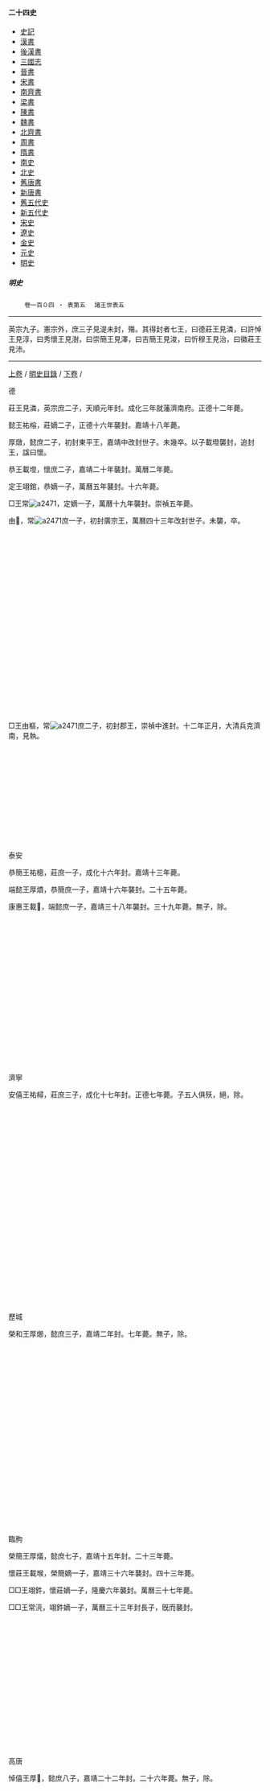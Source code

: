  



#### 二十四史

*   [史記](../a01/a01.md)
*   [漢書](../a02/a02.md)
*   [後漢書](../a03/a03.md)
*   [三國志](../a04/a04.md)
*   [晉書](../a05/a05.md)
*   [宋書](../a06/a06.md)
*   [南齊書](../a07/a07.md)
*   [梁書](../a08/a08.md)
*   [陳書](../a09/a09.md)
*   [魏書](../a10/a10.md)
*   [北齊書](../a11/a11.md)
*   [周書](../a12/a12.md)
*   [隋書](../a13/a13.md)
*   [南史](../a14/a14.md)
*   [北史](../a15/a15.md)
*   [舊唐書](../a16/a16.md)
*   [新唐書](../a17/a17.md)
*   [舊五代史](../a18/a18.md)
*   [新五代史](../a19/a19.md)
*   [宋史](../a20/a20.md)
*   [遼史](../a21/a21.md)
*   [金史](../a22/a22.md)
*   [元史](../a23/a23.md)
*   [明史](../a24/a24.md)		


##### 明史
　　
	`卷一百０四 ‧ 表第五`　
     `諸王世表五`    

* * *

英宗九子。憲宗外，庶三子見湜未封，殤。其得封者七王，曰德莊王見潾，曰許悼王見淳，曰秀懷王見澍，曰崇簡王見澤，曰吉簡王見浚，曰忻穆王見治，曰徽莊王見沛。

* * *

  [上卷](103.md) / [明史目錄](a24.md) / [下卷](105.md) / 

德

莊王見潾，英宗庶二子，天順元年封。成化三年就藩濟南府。正德十二年薨。

懿王祐榕，莊嫡二子，正德十六年襲封。嘉靖十八年薨。

厚燉，懿庶二子，初封東平王，嘉靖中改封世子。未幾卒。以子載墱襲封，追封王，諡曰懷。

恭王載墱，懷庶二子，嘉靖二十年襲封。萬曆二年薨。

定王翊錧，恭嫡一子，萬曆五年襲封。十六年薨。

□王常![a2471](../../imgs/a2471.gif)，定嫡一子，萬曆十九年襲封。崇禎五年薨。

由𣒻，常![a2471](../../imgs/a2471.gif)庶一子，初封廣宗王，萬曆四十三年改封世子。未襲，卒。

　

　

　

　

　

　

　

　

　

　

　

□王由樞，常![a2471](../../imgs/a2471.gif)庶二子，初封郡王，崇禎中進封。十二年正月，大清兵克濟南，見執。

　

　

　

　

　

　

泰安

恭簡王祐樬，莊庶一子，成化十六年封。嘉靖十三年薨。

端懿王厚燌，恭簡庶一子，嘉靖十六年襲封。二十五年薨。

康惠王載𡎻，端懿庶一子，嘉靖三十八年襲封。三十九年薨。無子，除。

　

　

　

　

　

　

　

　

　

濟寧

安僖王祐樳，莊庶三子，成化十七年封。正德七年薨。子五人俱殀，絕，除。

　

　

　

　

　

　

　

　

　

　

　

　

歷城

榮和王厚㸅，懿庶三子，嘉靖二年封。七年薨。無子，除。

　

　

　

　

　

　

　

　

　

　

　

臨朐

榮簡王厚燨，懿庶七子，嘉靖十五年封。二十三年薨。

懷莊王載堠，榮簡嫡一子，嘉靖三十六年襲封。四十三年薨。

□□王翊鈝，懷莊嫡一子，隆慶六年襲封。萬曆三十七年薨。

□□王常湸，翊鈝嫡一子，萬曆三十三年封長子，旣而襲封。

　

　

　

　

　

　

　

　

高唐

悼僖王厚𤐨，懿庶八子，嘉靖二十二年封。二十六年薨。無子，除。

　

　

　

　

　

　

　

　

　

　

　

　

臨清

溫懿王載塐，懷庶三子，嘉靖二十二年封。萬曆二年薨。

僖順王翊鋑，溫懿嫡一子，萬曆五年襲封。三十年薨。

□□王常瀝，僖順嫡一子，萬曆十二年封長子。三十八年襲封。

　

　

　

　

　

　

　

　

　

寧海

恭和王載㘧，懷嫡四子，嘉靖二十二年封。隆慶三年薨。

□□王翊鐸，恭和嫡一子，萬曆二年襲封。四十五年薨。

□□王常沺，翊鐸庶六子，天啟元年襲封。

　

　

　

　

　

　

　

　

　

　

堂邑

端順王翊鐖，恭庶二子，嘉靖三十八年封。萬曆十六年薨。無子，除。

　

　

　

　

　

　

　

　

　

　

　

利津

安和王翊鑠，恭庶三子，嘉靖三十八年封。萬曆十年薨。

常滽，安和嫡一子，萬曆四年封長子。十一年卒。無子，除。

　

　

　

　

　

　

　

　

　

　

　

安陵

□□王常![a2472](../../imgs/a2472.gif)，定嫡二子，萬曆十年封。四十年薨。無子，除。

　

　

　

　

　

　

　

　

　

　

　

紀城

溫裕王常澍，定嫡三子，萬曆十年封，薨。

□□王由棌，溫裕嫡一子，萬曆二十二年封長子。三十七年襲封。

　

　

　

　

　

　

　

　

　

　

嘉祥

□□王常泩，定嫡四子，萬曆十年封。

　

　

　

　

　

　

　

　

　

　

　

清平

昭裕王常濊，定嫡五子，萬曆十一年封。三十九年薨。

□□王由喿，昭裕庶一子，萬曆四十二年襲封。

　

　

　

　

　

　

　

　

　

　

　

永年

□□王由楙，常![a2471](../../imgs/a2471.gif)庶八子，萬曆四十二年封，薨。無子，除。

　

　

　

　

　

　

　

　

　

　

　

寧陽

□□王由椅，常![a2471](../../imgs/a2471.gif)庶九子，萬曆四十五年封。

　

　

　

　

　

許

悼王見淳，英宗庶四子，景泰三年封，未就藩，薨。無子，封除。

　

　

　

　

　

　

　

　

　

　

　

秀

懷王見澍，英宗庶五子，天順元年封。成化六年就藩汝寧府。八年薨。無子，封除。

　

　

　

　

　

　

　

　

　

　

　

崇

簡王見澤，英宗嫡六子，天順元年封。成化十年就藩汝寧府。弘治十八年薨。

靖王祐樒，簡嫡一子，正德三年襲封。六年薨。

恭王厚燿，靖嫡一子，正德九年襲封。嘉靖十六年薨。

莊王載境，恭嫡一子，嘉靖十八年襲封。三十六年薨。

端王翊𨰜，莊嫡一子，嘉靖三十七年襲封。萬曆三十八年薨。

常![13-2a2d](../../imgs/13-2a2d.gif)，端庶一子，萬曆元年封泰和王。六年改封世子。十一年未襲薨。無子。

　

　

　

　

　

　

　

　

　

　

　

常![a2473](../../imgs/a2473.gif)，端庶二子，萬曆九年封南陽王，十四年改封世子，三十年未襲薨。

□王由樻，常![a2473](../../imgs/a2473.gif)庶一子，萬曆四十年襲封。崇禎十五年閏十一月，闖賊陷汝寧，王及世子慈煇俱被執。 

　

　

　

　

　

　

瑞安

恭簡王祐桓，簡庶二子，成化二十一年封。嘉靖十五年薨。

厚熛，恭簡嫡一子，正德三年封長子。十二年卒。以子載埴襲封。追封王，諡

莊惠王載埴，厚熛庶一子，嘉靖十八年襲封。二十七年薨。無子，除。

　

　

　

　

　

　

　

　

　

慶元

榮康王祐椐，簡庶三子，弘治七年封。嘉靖二十五年薨。

厚焞，榮康嫡一子，正德十三年封長子。嘉靖九年卒。以子載圿襲封，追封王，諡

莊懿王載圿，厚焞庶一子，嘉靖二十八年襲封。二十九年薨。兩子俱殀，除。

　

　

　

　

　

　

　

　

　

　

懷安

莊惠王厚熑，靖嫡二子，正德十一年封。萬曆六年薨。

溫穆王載垌，莊惠庶一子，萬曆十一年襲封。三十一年薨。

懷安王翊鑕，溫穆嫡一子，萬曆十六年封長子。三十四年襲封，薨。

常㶄，懷安嫡一子，萬曆三十年封長孫。三十六年封長子，未襲，卒。

□□王由札，常㶄嫡一子，萬曆中封長孫。天啟元年襲封。

　

　

　

　

　

　

　

　

歸德

端惠王載壃，恭庶五子，嘉靖二十八年封。萬曆十八年薨。無子，除。

　

　

　

　

　

　

　

　

吉

簡王見浚，英宗庶七子，天順元年封。成化十三年就藩長沙府。嘉靖六年薨。

祐枎，簡庶一子，初封常山王，改封世子。正德五年薨。以子厚𤊻襲封，追封王，諡曰悼。

定王厚𤊻，悼庶一子，嘉靖八年襲封。十八年薨。

端王載均，定庶一子，初封光化王，嘉靖十九年襲封。四十年薨。

莊王翊鎮，端嫡二子，嘉靖四十二年襲封。隆慶四年薨。無子。

　

　

　

　

　

　

　

　

　

　

　

宣王翊鑾，端庶一子，初封龍陽王，隆慶六年進封。萬曆四十六年薨。

常淳，宣庶一子，萬曆九年封世子。四十六年未襲薨。

 □王由楝，常淳嫡一子，天啟元年襲封。崇禎九年薨。

□王慈煃，由楝嫡一子，崇禎十二年襲封。

　

　

　

　

　

　

　

　

長沙

□□王翊鋋，端庶三子，嘉靖三十六年封，薨。

□□王常淠，翊鋋嫡一子，萬曆四年封長子。天啟元年襲封。

　

　

　

　

　

　

　

　

　

　

穀城

昭憲王翊鉉，端庶四子，嘉靖三十八年封。萬曆二十年薨。

□□王常灆，昭憲嫡一子，萬曆八年封長子。二十四年襲封。

　

　

　

　

　

　

　

　

　

　

　

德化

□□王常汶，宣嫡二子，萬曆二十四年以鎮國將軍加封。

　

　

　

　

　

　

　

　

　

　

　

福清

□□王常![a2474](../../imgs/a2474.gif)，宣嫡三子，萬曆二十四年以鎮國將軍加封。

　

　

　

　

　

　

忻

穆王見治，英宗庶八子，成化二年封。八年薨。無子，封除。

　

　

　

　

　

　

　

　

　

　

　

徽

莊王見沛，英宗庶九子，成化二年封。十七年就藩鈞州。正德元年薨。

簡王祐檯，莊庶一子，弘治十三年以興化王改封世子。正德三年襲封。嘉靖四年薨。

恭王厚爝，簡庶一子，嘉靖五年以安邑王改封世子。本年襲封。二十九年薨。

載埨，恭庶二子，初封浦成王，嘉靖三十年襲封。三十五年罪降庶人，發高牆，除。

　

　

　

　

　

　

　

　

　

太和

端僖王祐檖，莊庶二子，弘治五年封。嘉靖十五年薨。

靖安王厚炬，端僖庶一子，嘉靖十九年襲封。萬曆六年薨。

恭莊王載𡔇，靖安嫡一子，萬曆十五年襲封。三十六年薨。

□□王翊釨，恭莊庶一子，萬曆二十三年封長子。三十九年襲封。

　

　

　

　

　

　

　

　

遂昌

恭惠王祐樌，莊庶三子，弘治十二年封。嘉靖三十年薨。

厚熂，恭惠嫡一子，嘉靖二年封長子。二十四年卒。

□□王載垿，厚熂庶一子，嘉靖三十八年襲封。四十二年薨。無子，除。

　

　

　

　

　

　

　

　

　

景寧

恭裕王祐椀，莊庶四子，弘治十二年封。嘉靖十五年薨。

莊僖王厚焮，恭裕庶一子，嘉靖十九年襲封。三十四年薨。

載墋，莊僖庶一子，嘉靖三十八年襲封。隆慶三年罪降庶人，除。

　

　

　

　

　

　

　

　

　

建德

康和王祐槿，莊庶五子，正德元年封。嘉靖十四年薨。

安簡王厚𤊟，康和嫡一子，嘉靖十九年襲封。隆慶六年薨。

恭穆王載塨，安簡庶一子，萬曆四年襲封。二十四年薨。

□□王翊鋐，恭穆庶一子，萬曆二十七年襲封。四十三年薨。

□□王常澐，翊鋐嫡一子，萬曆四十二年封長子。四十六年襲封，薨。

　

　

　

　

　

　

　

陽城

恭僖王祐𣡵，莊庶六子，正德六年封。嘉靖三十八年薨。

懿簡王厚爦，恭僖嫡一子，嘉靖四十二年襲封。萬曆三年薨。

王載坒，懿簡嫡二子，初封鎮國將軍，以兄長子載![a2475](../../imgs/a2475.gif)罪降庶人。萬曆三十七年襲封，薨。

□□王翊![13-572b](../../imgs/13-572b.gif)，載坒嫡一子，萬曆四十四年封長子，旣而襲封。

　

　

　

　

　

　

　

　

　

嘉定

宣惠王厚焃，簡庶四子，正德十六年封。嘉靖三十三年薨。

恭順王載㙐，宣惠庶一子，嘉靖三十八年襲封。萬曆二年薨。

　

　

　

　

　

　

　

　

　

　

新昌

端僖王厚燇，簡庶三子，嘉靖元年封。隆慶五年薨。

□□王載墇，端僖嫡一子，萬曆中襲封。

　

　

　

　

　

　

　

　

　

　

慶雲

康僖王厚燦，簡庶四子，嘉靖四年封。十五年薨。

莊靖王載壂，康僖嫡一子，嘉靖二十六年襲封。三十七年薨。

　

　

　

　

　

　

　

　

　

　

隆平

悼康王厚焴，簡庶五子，嘉靖七年封。九年薨。無子，除。

　

　

　

　

　

　

　

　

　

　

　

　

伍城

恭和王載埻，恭庶一子，嘉靖十六年封。二十一年薨。無子，除。

　

　

　

　

　

　

　

　

　

　

　

太康

□□王載垙，恭庶三子，嘉靖十七年封。萬曆十二年薨。

　

　

　

　

　

　

　

　

　

　

　

陽夏

□□王載𡌦，恭庶四子，嘉靖十七年封。萬曆二十一年薨。

　

　

　

　

　

　

　

　

　

　

　

德平

□□王載塛，恭庶五子，嘉靖十九年封。萬曆三十八年薨。

□□王翊鐇，載塛庶一子，萬曆三十五年封長子，旣而襲封。

　

　

　

　

　

　

　

　

　

　

滎陽

裕安王載堦，恭庶六子，嘉靖十九年封。萬曆十五年薨。

□□王翊鉻，裕安庶一子，萬曆二十年襲封。三十年薨。

□□王常浵，翊鉻嫡一子，萬曆三十年封長子。三十四年襲封。

　

　

　

　

　

　

　

　

　

懷慶

莊惠王載![13-375d](../../imgs/13-375d.gif)，恭庶七子，嘉靖三十二年封。萬曆元年薨。

　

　

　

　

　

　

　

　

　

　

　

咸平

溫裕王載塔，恭庶八子，嘉靖三十二年封。萬曆三十三年薨。

翊𨮅，溫裕庶一子，萬曆四年封長子。十六年未襲卒。

□□王常漦，翊𨮅庶一子，萬曆三十六年襲封。

　

　

　

　

　

　

　

　

　

延津

端惠王載塤，恭庶九子，嘉靖三十三年封。萬曆七年薨。

□□王翊錚，端惠嫡一子，萬曆二十七年襲封，薨。

□□王常湌，翊錚嫡一子，萬曆四十三年封長子，旣而襲封。

　

　

　

　

　

　

　

　

　

孟津

昭順王載𡌚，恭庶十子，嘉靖四十年封。萬曆三十七年薨。

□□王翊![a2476](../../imgs/a2476.gif)，昭順庶一子，萬曆三十四年封長子。四十年襲封。

　

　

　

　

　

　

　

　

　

　

上蔡

溫裕王載![a2477](../../imgs/a2477.gif)，恭庶十一子，嘉靖四十年封。萬曆三十三年薨。

昭敬王翊𨨣，溫裕嫡一子，萬曆十六年封長子。三十五年襲封。三十八年薨。

□□王常![a2478](../../imgs/a2478.gif)，昭敬嫡一子，萬曆三十八年封長子。四十一年襲封。

　

　

　

　

　

　

　

　

　

　

安陽

翊錡，載埨庶一子，嘉靖中封。三十五年，罪降庶人，除。

　

　

　

　

　

　

　

　

　

　

　

萬善

翊鈁，載埨庶二子，嘉靖中封。三十五年，罪降庶人，除。

　

　

　

　

　

　

　

&nbsp;

憲宗十四子。孝宗外，悼恭太子及他皇子俱未名殤。其得封者十王，曰興獻王祐杬，曰岐惠王祐棆，曰益端王祐檳，曰衡恭王祐楎，曰雍靖王祐橒，曰壽定王祐榰，曰汝定王祐梈，曰涇簡王祐橓，曰榮莊王祐樞，曰申懿王祐楷。

興

獻王祐杬，憲宗庶四子，成化二十三年封。弘治七年就藩安陸州。正德十四年薨。後以子嗣大統，追尊獻皇帝，廟號睿宗。

　

　

　

　

　

　

　

　

　

　

　

岐

惠王祐棆，憲宗嫡五子，成化二十三年封。弘治八年就藩德安府。十四年薨。無子，封除。

　

　

　

　

　

　

　

　

　

　

　

益

端王祐檳，憲宗庶六子，成化二十三年封。弘治八年就藩建昌府。嘉靖十八年薨。

莊王厚燁，端嫡一子，嘉靖二十年襲封。三十五年薨。無子。

　

　

　

　

　

　

　

　

　

　

　

恭王厚炫，端嫡二子，初封崇仁王，嘉靖三十六年進封。萬曆五年薨。

載增，恭嫡一子，嘉靖八年封崇仁王長子。二十五年卒。以子翊鈏襲封，追封王，諡曰昭。

宣王翊鈏，昭嫡一子，萬曆八年襲封。三十一年薨。

敬王常![a2479](../../imgs/a2479.gif)，宣嫡二子，萬曆九年封世子。三十三年襲封。四十三年薨。

□王由本，敬庶三子，萬曆三十五年以鎮國將軍進封嘉善王。三十九年改封世子。四十五年襲封。

　

　

　

　

　

　

　

金谿

莊惠王厚煌，端庶三子，正德十二年封。嘉靖二十九年薨。

榮靖王載㙾，莊惠庶一子，嘉靖三十三年襲封。三十九年薨。

恭憲王翊鑠，榮靖嫡一子，隆慶五年襲封。萬曆十六年薨。

□□王常湁，恭憲嫡一子，萬曆十九年襲封，薨。

□□王由檑，常湁嫡一子，萬曆三十六年封長子。天啟元年襲封。

　

　

　

　

　

　

　

玉山

恭安王厚㷷，端庶四子，正德十三年封。嘉靖三十一年薨。無子，除。

　

　

　

　

　

　

　

　

　

　

　

　

安東

□□王載𡑡，恭嫡二子，嘉靖三十八年封。萬曆三十九年薨。

翊鏃，載𡑡嫡二子，以兄長子翊□殀，萬曆九年以鎮國將軍改封長子。三十三年卒。

□□王常溰，翊鏃庶一子，萬曆三十九年封長孫。四十三年襲封。

　

　

　

　

　

　

　

　

　

舒城

康簡王載𡊿，恭嫡三子，嘉靖三十八年封。萬曆六年薨。

懷莊王翊鋃，康簡庶一子，嘉靖四十年封長子。萬曆九年襲封。十一年薨。

□□王常泔，懷莊庶一子，萬曆十四年襲封。三十八年薨。

□□王由櫂，常泔嫡一子，萬曆三十八年封長子。四十三年襲封。

　

　

　

　

　

　

　

　

阜平

懿簡王載㙫，恭嫡四子，嘉靖三十八年封。萬曆十年薨。

□□王翊鋌，懿簡嫡一子，萬曆十三年襲封，薨。

□□王常![a2480](../../imgs/a2480.gif)，翊鋌庶一子，萬曆十八年封長子，旣而襲封。

　

　

　

　

　

　

　

　

　

銅陵

恭簡王載壤，恭嫡五子，嘉靖三十八年封。三十九年薨。

端僖王翊鈓，恭簡嫡一子，嘉靖四十四年襲封。萬曆六年薨。

□□王常浱，端僖嫡一子，萬曆十九年襲封，薨。

□□王由榳，常浱嫡一子，萬曆二十九年封長子，旣而襲封。

　

　

　

　

　

　

　

　

　

　

黎丘

莊懿王常溱，宣嫡三子，萬曆九年封，薨。

　

　

　

　

　

　

　

　

　

　

　

浦陽

肅安王常漿，宣嫡四子，萬曆九年封。二十九年薨。

□□王由楌，肅安庶一子，天啟元年襲封。

　

　

　

　

　

　

　

　

　

　

淳河

懷僖王常汭，宣嫡五子，萬曆九年封。二十年薨。

□□王由栻，懷僖嫡一子，萬曆三十年襲封。

　

　

　

　

　

　

　

　

　

　

華山

□□王常汛，宣嫡六子，萬曆九年封，薨。

□□王由![2acc1](../../imgs/2acc1.gif)，常汛嫡一子，萬曆三十二年封長子，旣而襲封。

　

　

　

　

　

　

　

　

　

　

筠谿

□□王常淶，宣嫡八子，萬曆九年封，薨。

　

　

　

　

　

　

　

　

　

　

　

羅川

懿□王常湑，宣嫡九子，萬曆九年封。二十九年薨。

□□王由𣐙，懿□嫡一子，萬曆三十一年襲封。

　

　

　

　

　

　

　

　

　

　

安仁

昭憲王常漈，宣嫡十子，萬曆九年封。二十九年薨。

□□王由棅，昭憲嫡一子，萬曆二十九年封長子。三十三年襲封。

　

　

　

　

　

　

　

　

　

　

德化

□□王常![a2481](../../imgs/a2481.gif)，宣嫡十一子，萬曆十八年封，薨。

□□王由楬，常![a2481](../../imgs/a2481.gif)嫡一子，萬曆三十八年封長子，旣而襲封。

　

　

　

　

　

　

　

　

　

　

德安

□□王常洞，宣嫡十二子，萬曆二十三年封，薨。

□□王由枘，常洞嫡一子，萬曆三十一年封長子，旣而襲封。

　

　

　

　

　

　

　

　

　

　

鄖西

□□王常湖，宣庶十三子，萬曆二十五年封，薨。

　

　

　

　

　

　

　

　

　

　

　

豐城

□□王常溡，宣庶十四子，萬曆二十八年封，薨。

　

　

　

　

　

　

　

　

　

　

　

瀘溪

□□王常淄，宣庶十五子，萬曆二十九年封，薨。

　

　

　

　

　

　

　

　

　

　

　

峽江

□□王常湡，宣庶十六子，萬曆三十年封。四十二年薨。無子，除。

　

　

　

　

　

　

　

　

　

　

　

安義

□□王常漴，宣庶十七子，萬曆三十一年封，薨。

　

　

　

　

　

　

　

　

　

　

　

新建

□□王常泫，宣庶十八子，萬曆三十四年封，薨。

　

　

　

　

　

　

　

　

　

　

　

奉新

□□王常漣，宣庶十九子，萬曆三十四年封。

　

　

　

　

　

　

　

　

　

　

　

　

仁化

□□王由條，敬庶四子，萬曆三十五年以鎮國將軍進封，薨。

□□王慈魶，由條嫡一子，天啟二年襲封。

　

　

　

　

　

　

　

　

　

　

興安

□□王由橦，敬庶五子，萬曆三十五年以鎮國將軍進封。

　

　

　

　

　

　

　

　

　

　

　

和順

□□王由𣒞，敬庶八子，萬曆三十五年以鎮國將軍進封。

　

　

　

　

　

　

　

　

　

　

　

永寧

□□王由𣚅，敬庶十子，萬曆三十九年封。

　

　

　

　

　

　

　

　

　

　

　

嘉祥

□□王由檉，敬庶十一子，萬曆四十年封。

　

　

　

　

　

　

衡

恭王祐楎，憲宗庶七子，成化二十三年封。弘治十三年就藩青州府。嘉靖十七年薨。

莊王厚燆，恭庶一子，初封江華王，嘉靖十年改封世子。十九年襲封。隆慶六年薨。

康王載圭，莊庶二子，初封東昌王，嘉靖二十七年改封世子。萬曆三年襲封。七年薨。無子。

　

　

　

　

　

　

　

　

　

　

　

安王載封，莊庶三子，初封武定王，萬曆九年進封。十四年薨。

定王翊鑊，安嫡一子，萬曆十七年襲封。二十年薨。

□王常㵂，定庶一子，萬曆八年封世子。二十四年襲封。

　

　

　

　

　

　

　

　

玉田

懷簡王厚烴，恭庶二子，嘉靖元年封。二十二年薨。

□□王載塘，懷簡嫡一子，嘉靖二十六年襲封。萬曆四十三年薨。

□□王翊鍵，載塘庶一子，萬曆十六年封長子，旣而襲封。

　

　

　

　

　

　

　

　

　

新樂

端惠王厚熑，恭庶三子，嘉靖三年封。三十二年薨。

康憲王載壐，端惠嫡一子，嘉靖三十六年襲封。萬曆二十一年薨。

□□王翊鎔，康憲嫡一子，萬曆二十四年襲封。四十二年薨。無子，除。

　

　

　

　

　

　

　

　

　

高唐

端裕王厚煐，恭庶四子，嘉靖中封。萬曆十一年薨。

載墀，端裕嫡一子，嘉靖三十八年封長子。萬曆二年卒。以子翊鑲襲封，追封王，諡恭和。

□□王翊鑲，恭和庶一子，萬曆十六年襲封。四十年薨。

□□王常澤，翊鑲嫡一子，萬曆三十二年封長子。四十六年襲封。

　

　

　

　

　

　

　

　

齊東

溫惠王厚炳，恭庶五子，嘉靖九年封。三十七年薨。

安和王載垢，溫惠庶一子，嘉靖四十一年襲封。隆慶六年薨。

□□王翊𨰎，安和嫡一子，萬曆三年襲封，薨。

□□王常泛，翊𨰎嫡一子，萬曆二十五年封長子，旣而襲封。

　

　

　

　

　

　

　

　

邵陵

□□王厚煃，恭庶六子，嘉靖十八年封。萬曆十八年薨。

載增，厚煃嫡一子，嘉靖三十八年封長子。萬曆十一年卒。

□□王翊錑，載增嫡一子，萬曆九年封長孫。三十四年襲封，薨。

□□王常溸，翊錑庶一子，萬曆三十五年封長子，旣而襲封。

　

　

　

　

　

　

　

　

漢陽

溫惠王厚𤑐，恭庶七子，嘉靖三十五年封。萬曆十年薨。

載塵，溫惠嫡一子，隆慶三年封長子。萬曆十一年卒。無子，除。

　

　

　

　

　

　

　

　

　

　

　

平度

康惠王載垹，莊庶四子，嘉靖二十四年封。隆慶五年薨。

□□王翊𨫼，康惠庶一子，萬曆五年襲封。二十八年薨。

□□王常湍，翊𨫼嫡一子，萬曆二十八年封長子。三十二年襲封。

　

　

　

　

　

　

　

　

　

寧陽

□□王載垿，莊庶五子，嘉靖二十五年封，薨。

□□王翊鏉，載垿庶一子，萬曆三十九年封長子，旣而襲封。

　

　

　

　

　

　

　

　

　

　

昌樂

□□王載堭，莊庶六子，嘉靖二十六年封。隆慶六年薨。無子，除。

　

　

　

　

　

　

　

　

　

　

　

壽張

□□王載![11-5972](../../imgs/fad82.gif)，莊庶七子，嘉靖二十九年封。三十四年薨。無子，除。

　

　

　

　

　

　

　

　

　

　

　

商河

康順王載塨，莊庶八子，嘉靖三十五年封。萬曆二十三年薨。

□□王翊![a2482](../../imgs/a2482.gif)，康順嫡一子，萬曆二年封長子。二十五年襲封。四十四年薨。無子，除。

　

　

　

　

　

　

　

　

雍

靖王祐橒，憲宗嫡八子，成化二十三年封。弘治十二年就藩衡州府。正德二年薨。無子，封除。

　

　

　

　

　

　

　

　

　

　

　

壽

定王祐榰，憲宗庶九子，弘治四年封。十一年就藩保寧府。十七年移德安府。嘉靖二十四年薨。無子，封除。

　

　

　

　

　

　

　

　

　

　

　

汝

安王祐梈，憲宗庶十一子，弘治四年封。十四年就藩衞輝府。嘉靖二十年薨。無子，封除。

　

　

　

　

　

　

　

　

　

　

　

涇

簡王祐橓，憲宗庶十二子，弘治四年封。十五年就藩沂州。嘉靖十六年薨。無子，封除。

　

　

　

　

　

　

　

　

　

　

　

榮

莊王祐樞，憲宗庶十三子，弘治四年封。正德三年就藩常德府。嘉靖十八年薨。

厚𤑕，莊嫡一子，正德十年封世子。嘉靖十一年薨。以子載墐襲封。追封王，諡曰懷。

恭王載墐，懷嫡一子，嘉靖十九年襲封。萬曆二十三年薨。

□王翊鉁，恭嫡一子，萬曆二十六年襲封。四十年薨。

□王常溒，翊鉁嫡一子，萬曆九年封長孫。二十六年改封世子。四十二年襲封，薨。

憲王由枵，常溒嫡二子，萬曆三十年封世孫。四十四年改封世子，旣而襲封。

　

　

　

　

　

　

　

福寧

懷僖王厚熹，莊嫡二子，正德十年封。嘉靖十四年薨。無子，除。

　

　

　

　

　

　

　

　

　

　

　

惠安

康和王厚煦，莊嫡三子，嘉靖元年封，二十三年薨。

宣懿王載塾，康和嫡一子，嘉靖二十七年襲封。四十二年薨。

□□王翊鏕，宣懿庶一子，隆慶六年襲封。萬曆四十二年薨。

　

　

　

　

　

　

　

　

　

永春

榮簡王厚烮，莊庶四子，嘉靖八年封。萬曆十六年薨。

載垍，榮簡庶一子，隆慶五年封長子。萬曆十六年卒。無子，除。

　

　

　

　

　

　

　

　

　

　

富城

康定王厚然，莊庶五子，嘉靖十年封。萬曆四年薨。

□□王載壔，康定嫡一子，嘉靖二十八年封長子。萬曆七年襲封。三十九年薨。

□□王翊䥰，載壔庶一子，萬曆十六年封長子。四十三年襲封。

　

　

　

　

　

　

　

　

　

貴溪

端靖王厚𤎯，莊庶六子，嘉靖十年封。萬曆九年薨。

載堺，端靖嫡一子，嘉靖二十九年封長子。三十一年卒。無子。

　

　

　

　

　

　

　

　

　

　

　

□□王載𤬪，端靖嫡三子，萬曆三十三年以鎮國將軍進封。

　

　

　

　

　

　

　

　

　

　

　

　

　

　

肇慶

□□王由楨，常溒嫡五子，天啟六年封。

　

　

　

　

　

　

申

懿王祐楷，憲宗庶十四子，弘治四年封，建邸敍州府。十六年未就藩，薨。無子，封除。

　

　

　

　

　

　

　

　

　

　

　

&nbsp;

世宗八子。穆宗外，哀沖、莊敬二太子及他皇子俱殤。其得封者一王，曰景恭王載圳。

景

恭王載圳，世宗庶四子，嘉靖十八年封。四十年就藩德安府。四十四年薨。無子，封除。

　

　

　

　

　

　

　

　

　

　

　

&nbsp;

穆宗四子。神宗外，憲懷太子及他皇子殤。其得封者一王，曰潞簡王翊鏐。

潞

簡王翊鏐，穆宗嫡四子，隆慶五年封。萬曆十七年就藩衞輝府。四十二年薨。

□王常淓，簡庶一子，萬曆四十六年襲封。後以國亡，寓杭州。大清順治二年六月，王師至，遂降。

　

　

　

　

　

　

　

　

　

　

　

寶豐

□□王常![a2483](../../imgs/a2483.gif)，簡庶二子，天啟三年封。

　

　

　

　

　

　

　

　

　

　

&nbsp;

神宗八子。光宗外，三子未封。其得封者四王，曰福恭王常洵，曰瑞王常浩，曰惠王常潤，曰桂端王常瀛。

福

恭王常洵，神宗庶三子，萬曆二十九年封。四十二年就藩河南府。崇禎十四年正月，闖賊陷洛陽，遇害。

由崧，恭庶一子，萬曆四十五年封德昌王。崇禎十六年襲封。十七年，闖賊陷京師，五月自立於南京，僭號弘光。大清順治二年五月，王師渡江，被執。

　

　

　

　

　

　

　

　

　

　

　

潁上

□□王由榘，恭庶二子，萬曆中封。崇禎十四年正月與恭王同遇害。

　

　

　

　

　

　

　

　

　

　

瑞

□王常浩，神宗庶五子，萬曆二十九年封。天啟七年就藩漢中府。崇禎十七年，張獻忠陷重慶，遇害。

　

　

　

　

　

　

　

　

　

　

　

惠

□王常潤，神宗庶六子，萬曆二十九年封。天啟七年就藩荊州府。崇禎末，奔廣州府。大清順治三年，廣東平，被執，死。

　

　

　

　

　

　

　

　

　

　

　

桂

端王常瀛，神宗庶七子，萬曆二十九年封。天啟七年就藩衡州府。崇禎十六年，獻賊陷衡州，王由永州入廣西，寄居蒼梧。十七年薨。

由𣜬，端嫡三子，初封安仁王。唐王聿鍵自立，偽封為桂王。大清順治三年，卒於梧州。無子。

　

　

　

　

　

　

　

　

　

　

　

由榔，端嫡四子，初封永明王。大清順治三年，福建平，由榔自立於肇慶，僭號永曆。是冬，王師度嶺，由榔走廣西，自是走貴州，又走雲南，遂入緬甸。十八年冬，王師至，緬人獻之。明年，殺諸雲南。

　

　

　

　

　

　

　

　

　

　

&nbsp;

莊烈帝七子。獻愍太子慈烺外，嫡第二子，庶第五子、第六子、第七子俱殤。其封而未建 藩邸者二王，曰定哀王慈炯，曰永悼王慈炤。

定

哀王慈炯，莊烈帝嫡三子，崇禎十四年封，未建藩邸。十七年，闖賊陷京師，被執，不知所終。

　

　

　

　

　

　

　

　

　

　

　

永

悼王慈炤，莊烈帝庶四子，崇禎十五年封，未建藩邸。十七年，闖賊陷京師，被執，不知所終。

　

　

　

　

　

　

　

　

　

　

　

    